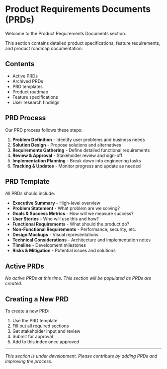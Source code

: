 # Product Requirements Documents (PRDs)

Welcome to the Product Requirements Documents section.

This section contains detailed product specifications, feature requirements, and product roadmap documentation.

## Contents

- Active PRDs
- Archived PRDs
- PRD templates
- Product roadmap
- Feature specifications
- User research findings

## PRD Process

Our PRD process follows these steps:

1. **Problem Definition** - Identify user problems and business needs
2. **Solution Design** - Propose solutions and alternatives
3. **Requirements Gathering** - Define detailed functional requirements
4. **Review & Approval** - Stakeholder review and sign-off
5. **Implementation Planning** - Break down into engineering tasks
6. **Tracking & Updates** - Monitor progress and update as needed

## PRD Template

All PRDs should include:

- **Executive Summary** - High-level overview
- **Problem Statement** - What problem are we solving?
- **Goals & Success Metrics** - How will we measure success?
- **User Stories** - Who will use this and how?
- **Functional Requirements** - What should the product do?
- **Non-Functional Requirements** - Performance, security, etc.
- **Design Mockups** - Visual representations
- **Technical Considerations** - Architecture and implementation notes
- **Timeline** - Development milestones
- **Risks & Mitigation** - Potential issues and solutions

## Active PRDs

*No active PRDs at this time. This section will be populated as PRDs are created.*

## Creating a New PRD

To create a new PRD:

1. Use the PRD template
2. Fill out all required sections
3. Get stakeholder input and review
4. Submit for approval
5. Add to this index once approved

---

*This section is under development. Please contribute by adding PRDs and improving the process.*
